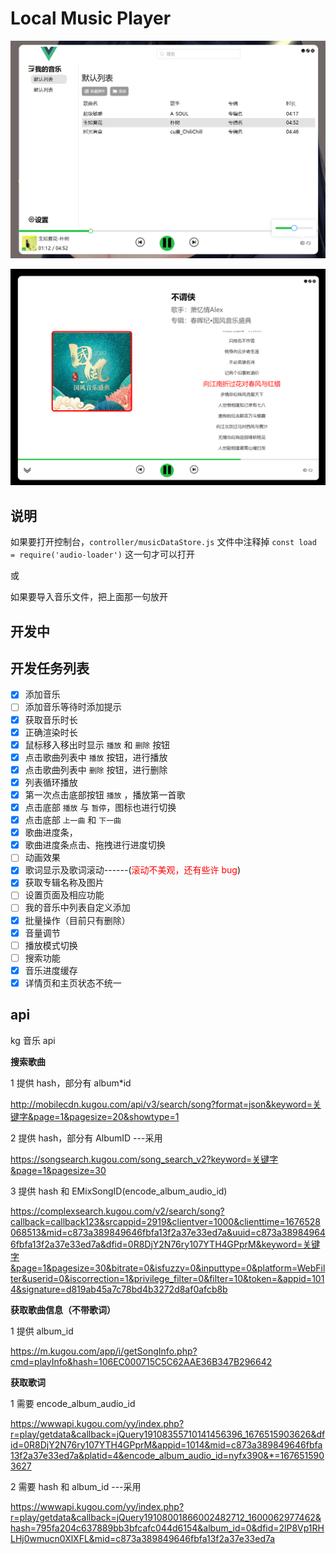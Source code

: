 # Local Music Player

![](UI/Snipaste_2023-04-05_17-15-13.png)

![](UI/Snipaste_2023-03-05_15-49-42.png)

## 说明

如果要打开控制台，`controller/musicDataStore.js` 文件中注释掉 `const load = require('audio-loader')` 这一句才可以打开

或

如果要导入音乐文件，把上面那一句放开

## 开发中



## 开发任务列表

- [x] 添加音乐
- [ ] 添加音乐等待时添加提示
- [x] 获取音乐时长
- [x] 正确渲染时长
- [x] 鼠标移入移出时显示 `播放` 和 `删除` 按钮
- [x] 点击歌曲列表中 `播放` 按钮，进行播放
- [x] 点击歌曲列表中 `删除` 按钮，进行删除
- [x] 列表循环播放
- [x] 第一次点击底部按钮 `播放` ，播放第一首歌
- [x] 点击底部 `播放` 与 `暂停`，图标也进行切换
- [x] 点击底部 `上一曲` 和 `下一曲`
- [x] 歌曲进度条，
- [x] 歌曲进度条点击、拖拽进行进度切换
- [ ] 动画效果
- [x] 歌词显示及歌词滚动------(<span style="color:red">滚动不美观，还有些许 bug</span>)
- [x] 获取专辑名称及图片
- [ ] 设置页面及相应功能
- [ ] 我的音乐中列表自定义添加
- [x] 批量操作（目前只有删除）
- [x] 音量调节
- [ ] 播放模式切换
- [ ] 搜索功能
- [x] 音乐进度缓存
- [x] 详情页和主页状态不统一

## api

kg 音乐 api

**搜索歌曲**

1 提供 hash，部分有 album\*id

http://mobilecdn.kugou.com/api/v3/search/song?format=json&keyword=关键字&page=1&pagesize=20&showtype=1

2 提供 hash，部分有 AlbumID ---采用

https://songsearch.kugou.com/song_search_v2?keyword=关键字&page=1&pagesize=30

3 提供 hash 和 EMixSongID(encode_album_audio_id)

https://complexsearch.kugou.com/v2/search/song?callback=callback123&srcappid=2919&clientver=1000&clienttime=1676528068513&mid=c873a389849646fbfa13f2a37e33ed7a&uuid=c873a389849646fbfa13f2a37e33ed7a&dfid=0R8DjY2N76ry107YTH4GPprM&keyword=关键字&page=1&pagesize=30&bitrate=0&isfuzzy=0&inputtype=0&platform=WebFilter&userid=0&iscorrection=1&privilege_filter=0&filter=10&token=&appid=1014&signature=d819ab45a7c78bd4b3272d8af0afcb8b

**获取歌曲信息（不带歌词）**

1 提供 album_id

https://m.kugou.com/app/i/getSongInfo.php?cmd=playInfo&hash=106EC000715C5C62AAE36B347B296642

**获取歌词**

1 需要 encode_album_audio_id

https://wwwapi.kugou.com/yy/index.php?r=play/getdata&callback=jQuery19108355710141456396_1676515903626&dfid=0R8DjY2N76ry107YTH4GPprM&appid=1014&mid=c873a389849646fbfa13f2a37e33ed7a&platid=4&encode_album_audio_id=nyfx390&*=1676515903627

2 需要 hash 和 album_id ---采用

https://wwwapi.kugou.com/yy/index.php?r=play/getdata&callback=jQuery19108001866002482712_1600062977462&hash=795fa204c637889bb3bfcafc044d6154&album_id=0&dfid=2lP8Vp1RHLHj0wmucn0XlXFL&mid=c873a389849646fbfa13f2a37e33ed7a
